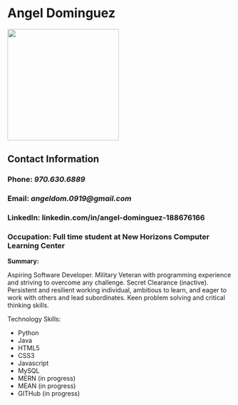 # Angel Dominguez
<img src="https://user-images.githubusercontent.com/82829737/118718081-148acf80-b7e4-11eb-8f59-10f0ad51832a.jpeg" width="250" />

## Contact Information
### Phone: _970.630.6889_
### Email: _angeldom.0919@gmail.com_
### LinkedIn: linkedin.com/in/angel-dominguez-188676166
### Occupation: Full time student at New Horizons Computer Learning Center

**Summary:**

Aspiring Software Developer. Military Veteran with programming experience and striving to overcome any challenge. Secret Clearance (inactive). Persistent and resilient working individual, ambitious to learn, and eager to work with others and lead subordinates. Keen problem solving and critical thinking skills. 

Technology Skills:
* Python
* Java 
* HTML5   
* CSS3 
* Javascript 
* MySQL
* MERN (in progress)
* MEAN (in progress) 
* GITHub (in progress) 
